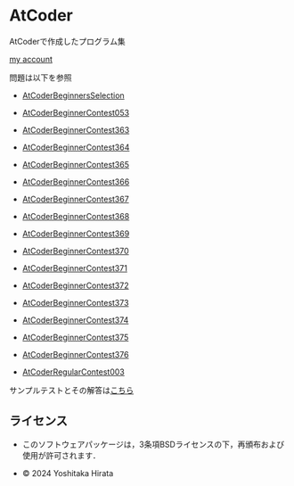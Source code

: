 # AtCoder
AtCoderで作成したプログラム集

[my account](https://atcoder.jp/users/yossyhira)

問題は以下を参照

* [AtCoderBeginnersSelection](https://atcoder.jp/contests/abs?_gl=1*1lb6obi*_ga*MTIzNTY4NTkwOS4xNzIyNTg1NTQ1*_ga_RC512FD18N*MTcyMzE5NTQzMS4xNi4xLjE3MjMxOTU0OTQuMC4wLjA.)

* [AtCoderBeginnerContest053](https://atcoder.jp/contests/abc053)

* [AtCoderBeginnerContest363](https://atcoder.jp/contests/abc363)

* [AtCoderBeginnerContest364](https://atcoder.jp/contests/abc364)

* [AtCoderBeginnerContest365](https://atcoder.jp/contests/abc365)

* [AtCoderBeginnerContest366](https://atcoder.jp/contests/abc366)

* [AtCoderBeginnerContest367](https://atcoder.jp/contests/abc367)

* [AtCoderBeginnerContest368](https://atcoder.jp/contests/abc368)

* [AtCoderBeginnerContest369](https://atcoder.jp/contests/abc369)

* [AtCoderBeginnerContest370](https://atcoder.jp/contests/abc370)

* [AtCoderBeginnerContest371](https://atcoder.jp/contests/abc371)

* [AtCoderBeginnerContest372](https://atcoder.jp/contests/abc372)

* [AtCoderBeginnerContest373](https://atcoder.jp/contests/abc373)

* [AtCoderBeginnerContest374](https://atcoder.jp/contests/abc374)

* [AtCoderBeginnerContest375](https://atcoder.jp/contests/abc375)

* [AtCoderBeginnerContest376](https://atcoder.jp/contests/abc376)

* [AtCoderRegularContest003](https://atcoder.jp/contests/arc003)


サンプルテストとその解答は[こちら](https://www.dropbox.com/sh/nx3tnilzqz7df8a/AAAYlTq2tiEHl5hsESw6-yfLa?e=1&dl=0)

## ライセンス
* このソフトウェアパッケージは，3条項BSDライセンスの下，再頒布および使用が許可されます．

* © 2024 Yoshitaka Hirata